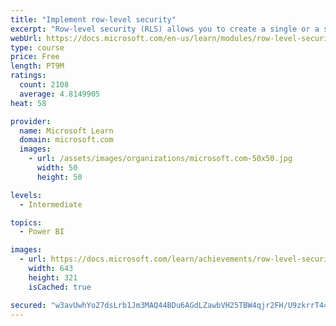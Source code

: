 ```yaml
---
title: "Implement row-level security"
excerpt: "Row-level security (RLS) allows you to create a single or a set of reports that targets data for a specific user. In this module, you will learn how to implement RLS by using either a static or dynamic method and how Microsoft Power BI simplifies testing RLS in Power BI Desktop and Power BI service."
webUrl: https://docs.microsoft.com/en-us/learn/modules/row-level-security-power-bi/
type: course
price: Free
length: PT9M
ratings:
  count: 2108
  average: 4.8149905
heat: 58

provider:
  name: Microsoft Learn
  domain: microsoft.com
  images:
    - url: /assets/images/organizations/microsoft.com-50x50.jpg
      width: 50
      height: 50

levels:
  - Intermediate

topics:
  - Power BI

images:
  - url: https://docs.microsoft.com/learn/achievements/row-level-security-power-bi-social.png
    width: 643
    height: 321
    isCached: true

secured: "w3avUwhYo27dsLrb1Jm3MAQ44BDu6AGdLZawbVH25TBW4qjr2FH/U9zkrrT44p9D9PN2kkS9ob3XzNkkPRcKPduo/24TNxQp57fhJDhPjcAK6Gi5VGeZofrISP1apwB90tg0Fbz6lqIqQlwSgya0Kq5SuayY4PpjdiCg8vNXNftxpyV3oxeuuMkMQGpxfFMpi0Pk6z4+mv3N91Rdx9y+lbPoqfxw9G8Xbpvd+ew2VKv0CKnCxz5mymCHmgfIgxwnCMyquSUAYk4uMtomHMZ+imGiuUaFrImpN4VBgQ+d51ryzDQaJ0/Nu9jN1nAECF79stgP1wtu0ScTgfzQg6qHnDavdS5Qt5KqvUWWrGHHrLQu5DYCkIHMa7H5jWoQk28m3pyutNisJlhmpgyxSU8n9EBXPzPAqYesgIhod4TWIew=;f20SlHpJLjuw2mbIBKLgtg=="
---
```


